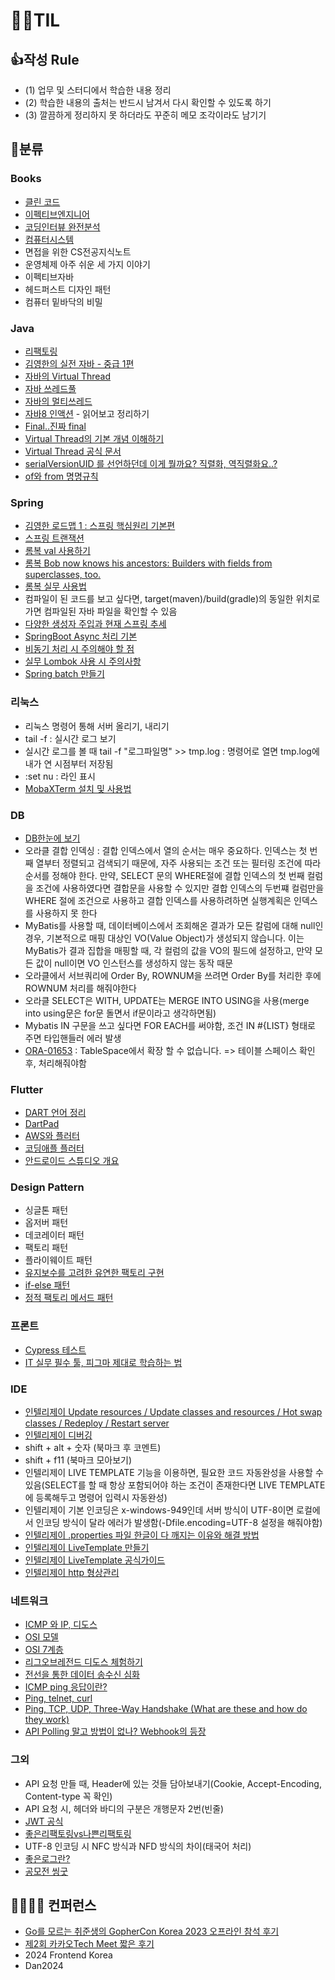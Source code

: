 # 🙆‍♂️TIL 

## 👍작성 Rule

- (1) 업무 및 스터디에서 학습한 내용 정리
- (2) 학습한 내용의 출처는 반드시 남겨서 다시 확인할 수 있도록 하기
- (3) 깔끔하게 정리하지 못 하더라도 꾸준히 메모 조각이라도 남기기   

## 🍉분류 

### Books
- [클린 코드](https://velog.io/@ngngs/%EC%B1%85%EB%84%88%EB%91%90-5%EA%B8%B0-%ED%81%B4%EB%A6%B0%EC%BD%94%EB%93%9C)
- [이펙티브엔지니어](https://velog.io/@ngngs/%ED%9A%A8%EC%9C%A8%EC%A0%81%EC%9D%B8-%EA%B0%9C%EB%B0%9C%EC%9E%90-12)
- [코딩인터뷰 완전분석](https://velog.io/@ngngs/%EC%83%88%EB%A1%9C%EC%9A%B4-%EC%95%8C%EA%B3%A0%EB%A6%AC%EC%A6%98-%EC%B1%8C%EB%A6%B0%EC%A7%80%EB%8A%94-%EC%83%88%EB%A1%9C%EC%9A%B4-%EC%96%B8%EC%96%B4%EB%A1%9C)
- [컴퓨터시스템](https://velog.io/@ngngs/%EC%BB%B4%ED%93%A8%ED%84%B0%EC%8B%9C%EC%8A%A4%ED%85%9CCSAPP-1%EC%9E%A5)
- 면접을 위한 CS전공지식노트
- 운영체제 아주 쉬운 세 가지 이야기
- 이펙티브자바
- 헤드퍼스트 디자인 패턴
- 컴퓨터 밑바닥의 비밀

### Java
- [리팩토링](https://github.com/ngngs/Refactoring_excercise)
- [김영한의 실전 자바 - 중급 1편](https://github.com/ngngs/TIL/tree/main/%EA%B9%80%EC%98%81%ED%95%9C%EC%9D%98%20%EC%8B%A4%EC%A0%84%20%EC%9E%90%EB%B0%94%20-%20%EC%A4%91%EA%B8%891%ED%8E%B8)
- [자바의 Virtual Thread](https://velog.io/@ngngs/%EC%B9%B4%EC%B9%B4%EC%98%A4%EC%99%80-%EC%9A%B0%EC%95%84%ED%95%9C%ED%98%95%EC%A0%9C%EB%93%A4%EC%9D%B4-%EC%84%A0%EB%B3%B4%EC%9D%B4%EB%8A%94-Java-%EA%B0%80%EC%83%81-%EC%8A%A4%EB%A0%88%EB%93%9C-%ED%98%81%EC%8B%A0)
- [자바 쓰레드풀](https://engineerinsight.tistory.com/197#google_vignette)
- [자바의 멀티쓰레드](https://woongjin.udemy.com/course/java-multi-threading/learn/lecture/30800338#overview)
- [자바8 인액션](https://github.com/cheese10yun/TIL/blob/master/JAVA/%EC%9E%90%EB%B0%948-%EC%9D%B8%EC%95%A1%EC%85%98.md) - 읽어보고 정리하기
- [Final..진짜 final](https://github.com/ngngs/TIL/blob/main/Java/final.md)
- [Virtual Thread의 기본 개념 이해하기](https://d2.naver.com/helloworld/1203723)
- [Virtual Thread 공식 문서](https://openjdk.org/jeps/444)
- [serialVersionUID 를 선언하던데 이게 뭘까요? 직렬화, 역직렬화요..?](https://inpa.tistory.com/entry/JAVA-%E2%98%95-%EC%A7%81%EB%A0%AC%ED%99%94Serializable-%EC%99%84%EB%B2%BD-%EB%A7%88%EC%8A%A4%ED%84%B0%ED%95%98%EA%B8%B0)
- [of와 from 명명규칙](https://github.com/ngngs/TIL/blob/main/Java/ofAndFrom.md)


### Spring
- [김영한 로드맵 1 : 스프링 핵심원리 기본편](https://github.com/ngngs/TIL/tree/main/%EC%8A%A4%ED%94%84%EB%A7%81%ED%95%B5%EC%8B%AC%EC%9B%90%EB%A6%AC_%EA%B8%B0%EB%B3%B8%ED%8E%B8)
- [스프링 트랜잭션](https://github.com/ngngs/TIL/tree/main/DB/1.%20%EC%8A%A4%ED%94%84%EB%A7%81%20%ED%8A%B8%EB%9E%9C%EC%9E%AD%EC%85%98)
- [롬복 val 사용하기](https://projectlombok.org/features/val)
- [롬복 Bob now knows his ancestors: Builders with fields from superclasses, too.](https://projectlombok.org/features/experimental/SuperBuilder)
- [롬복 실무 사용법](https://github.com/cheese10yun/blog-sample/tree/master/lombok)
- 컴파일이 된 코드를 보고 싶다면, target(maven)/build(gradle)의 동일한 위치로 가면 컴파일된 자바 파일을 확인할 수 있음
- [다양한 생성자 주입과 현재 스프링 추세](https://mangkyu.tistory.com/125)
- [SpringBoot Async 처리 기본](https://adjh54.tistory.com/544)
- [비동기 처리 시 주의해야 할 점](https://dkswnkk.tistory.com/706)
- [실무 Lombok 사용 시 주의사항](https://kwonnam.pe.kr/wiki/java/lombok/pitfall)
- [Spring batch 만들기](https://github.com/jojoldu/spring-batch-in-action)

### 리눅스
- 리눅스 명령어 통해 서버 올리기, 내리기
- tail -f : 실시간 로그 보기
- 실시간 로그를 볼 때 tail -f "로그파일명" >> tmp.log : 명령어로 열면 tmp.log에 내가 연 시점부터 저장됨
- :set nu : 라인 표시
- [MobaXTerm 설치 및 사용법](https://inpa.tistory.com/entry/MobaXterm-%F0%9F%92%BD-%EB%AA%A8%EB%B0%94%EC%97%91%EC%8A%A4%ED%85%80-%EC%84%A4%EC%B9%98-%ED%95%9C%EA%B8%80%ED%99%94-SSH-%EC%A0%91%EC%86%8D-%EB%B0%A9%EB%B2%95-%F0%9F%92%AF-%EC%A0%95%EB%A6%AC)

### DB
- [DB한눈에 보기](https://github.com/ngngs/TIL/tree/main/DB)
- 오라클 결합 인덱싱 : 결합 인덱스에서 열의 순서는 매우 중요하다. 인덱스는 첫 번째 열부터 정렬되고 검색되기 때문에, 자주 사용되는 조건 또는 필터링 조건에 따라 순서를 정해야 한다. 만약, SELECT 문의 WHERE절에 결합 인덱스의 첫 번째 컬럼을 조건에 사용하였다면 결합문을 사용할 수 있지만 결합 인덱스의 두번쨰 컬럼만을 WHERE 절에 조건으로 사용하고 결합 인덱스를 사용하려하면 실행계획은 인덱스를 사용하지 못 한다
- MyBatis를 사용할 때, 데이터베이스에서 조회해온 결과가 모든 칼럼에 대해 null인 경우, 기본적으로 매핑 대상인 VO(Value Object)가 생성되지 않습니다. 이는 MyBatis가 결과 집합을 매핑할 때, 각 컬럼의 값을 VO의 필드에 설정하고, 만약 모든 값이 null이면 VO 인스턴스를 생성하지 않는 동작 때문
- 오라클에서 서브쿼리에 Order By, ROWNUM을 쓰려면 Order By를 처리한 후에 ROWNUM 처리를 해줘야한다
- 오라클 SELECT은 WITH, UPDATE는 MERGE INTO USING을 사용(merge into using문은 for문 돌면서 if문이라고 생각하면됨)
- Mybatis IN 구문을 쓰고 싶다면 FOR EACH를 써야함, 조건 IN #{LIST} 형태로 주면 타입핸들러 에러 발생
- [ORA-01653](https://bangu4.tistory.com/152) : TableSpace에서 확장 할 수 없습니다. => 테이블 스페이스 확인 후, 처리해줘야함

### Flutter
- [DART 언어 정리](https://www.elancer.co.kr/blog/detail/234)
- [DartPad](https://dartpad.dev/)
- [AWS와 플러터](https://aws.amazon.com/ko/what-is/flutter/)
- [코딩애플 플러터](https://codingapple.com/unit/flutter-why-use-flutter-for-app/)
- [안드로이드 스튜디오 개요](https://developer.android.com/studio/intro?hl=ko)


### Design Pattern
- 싱글톤 패턴
- 옵저버 패턴
- 데코레이터 패턴
- 팩토리 패턴
- 플라이웨이트 패턴
- [유지보수를 고려한 유연한 팩토리 구현](https://mangkyu.tistory.com/252)
- [if-else 패턴](https://velog.io/@dolfalf/%EB%A6%AC%ED%8C%A9%ED%86%A0%EB%A7%81-%EC%A1%B0%EA%B1%B4%EB%AC%B8%EC%A7%80%EC%98%A5-%ED%83%88%EC%B6%9C%ED%95%98%EA%B8%B0-if-else-if-else)
- [정적 팩토리 메서드 패턴](https://inpa.tistory.com/entry/GOF-%F0%9F%92%A0-%EC%A0%95%EC%A0%81-%ED%8C%A9%ED%86%A0%EB%A6%AC-%EB%A9%94%EC%84%9C%EB%93%9C-%EC%83%9D%EC%84%B1%EC%9E%90-%EB%8C%80%EC%8B%A0-%EC%82%AC%EC%9A%A9%ED%95%98%EC%9E%90)

### 프론트
- [Cypress 테스트](https://github.com/ngngs/TIL/tree/main/Cypress)
- [IT 실무 필수 툴, 피그마 제대로 학습하는 법](https://spartacodingclub.kr/blog/figma_class)

### IDE
- [인텔리제이 Update resources / Update classes and resources / Hot swap classes / Redeploy / Restart server](https://www.jetbrains.com/help/idea/updating-applications-on-application-servers.html)
- [인텔리제이 디버깅](https://github.com/jojoldu/blog-code/tree/master/intellij-debugging)
- shift + alt + 숫자 (북마크 후 코멘트)
- shift + f11 (북마크 모아보기)
- 인텔리제이 LIVE TEMPLATE 기능을 이용하면, 필요한 코드 자동완성을 사용할 수 있음(SELECT를 할 때 항상 포함되어야 하는 조건이 존재한다면 LIVE TEMPLATE에 등록해두고 명령어 입력시 자동완성)
- 인텔리제이 기본 인코딩은 x-windows-949인데 서버 방식이 UTF-8이면 로컬에서 인코딩 방식이 달라 에러가 발생함(-Dfile.encoding=UTF-8 설정을 해줘야함)
- [인텔리제이 .properties 파일 한글이 다 깨지는 이유와 해결 방법](https://ifuwanna.tistory.com/291)
- [인텔리제이 LiveTemplate 만들기](https://velog.io/@max9106/IntelliJ-Live-Template)
- [인텔리제이 LiveTemplate 공식가이드](https://www.jetbrains.com/help/idea/using-live-templates.html#live_templates_types)
- [인텔리제이 http 형상관리](https://sihyung92.oopy.io/etc/intellij/2)

### 네트워크
- [ICMP 와 IP, 디도스](https://www.cloudflare.com/ko-kr/learning/ddos/glossary/internet-control-message-protocol-icmp/)
- [OSI 모델](https://www.cloudflare.com/ko-kr/learning/ddos/glossary/open-systems-interconnection-model-osi/)
- [OSI 7계층](https://velog.io/@ngngs/ping%EA%B3%BC-telnet%EC%9C%BC%EB%A1%9C-%EC%8B%9C%EC%9E%91%ED%95%9C-OSI-7-Layer)
- [리그오브레전드 디도스 체험하기](https://byeo.tistory.com/entry/%EB%A6%AC%EA%B7%B8%EC%98%A4%EB%B8%8C%EB%A0%88%EC%A0%84%EB%93%9C-%EB%94%94%EB%8F%84%EC%8A%A4)
- [전선을 통한 데이터 송수신 심화](https://thisiswoo.github.io/development/osi-7-physical-layer.html)
- [ICMP ping 응답이란?](https://docs.netapp.com/ko-kr/e-series-santricity/sm-hardware/what-are-icmp-ping-responses.html)
- [Ping, telnet, curl](https://toneyparky.tistory.com/59)
- [Ping, TCP, UDP, Three-Way Handshake (What are these and how do they work)](https://www.scaler.com/topics/cyber-security/what-is-ping/)
- [API Polling 말고 방법이 없나? Webhook의 등장](https://docs.tosspayments.com/resources/glossary/webhook)


### 그외
- API 요청 만들 때, Header에 있는 것들 담아보내기(Cookie, Accept-Encoding, Content-type 꼭 확인)
- API 요청 시, 헤더와 바디의 구분은 개행문자 2번(빈줄)
- [JWT 공식](https://jwt.io/introduction)
- [좋은리팩토링vs나쁜리팩토링](https://ykss.netlify.app/translation/good_refactoring_vs_bad_refactoring/)
- UTF-8 인코딩 시 NFC 방식과 NFD 방식의 차이(태국어 처리)
- [좋은로그란?](https://speakerdeck.com/devinjeon/jamag-ndc19-joheun-rogeuran-mueosinga-joheun-rogeureul-wihae-goryeohaeya-hal-geosdeul?slide=3)
- [공모전 씽굿](https://www.thinkcontest.com/thinkgood/index.do#PxyyoRLHIcgvNg6HiHNz_mp_cuclMrohRDGEjn6hvDsggetrTQxNWBBQR1mPnaRxjI93xVlR_kFjCl9g5hFBO1N6UGMkDhLA2ecFAf6UhFU)


## 👩‍🏫👨‍🏫 컨퍼런스
- [Go를 모르는 취준생의 GopherCon Korea 2023 오프라인 참석 후기](https://velog.io/@ngngs/%EC%B7%A8%EC%A4%80%EC%83%9D%EC%9D%98-GopherCon-Korea-2023-%EC%98%A4%ED%94%84%EB%9D%BC%EC%9D%B8-%EC%B0%B8%EC%84%9D-%ED%9B%84%EA%B8%B0)
- [제2회 카카오Tech Meet 짧은 후기](https://velog.io/@ngngs/%EC%A0%9C2%ED%9A%8C-%EC%B9%B4%EC%B9%B4%EC%98%A4-%ED%85%8C%ED%81%AC-%EB%B0%8B%EC%A7%A7%EC%9D%80%ED%9B%84%EA%B8%B0)
- 2024 Frontend Korea
- Dan2024
